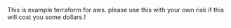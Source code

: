 This is example terraform for aws. please use this with your own risk if this will cost you some dollars.!
